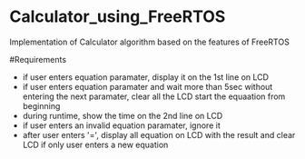 # Calculator_using_FreeRTOS
Implementation of Calculator algorithm based on the features of FreeRTOS

#Requirements
* if user enters equation paramater, display it on the 1st line on LCD
* if user enters equation paramater and wait more than 5sec without entering the next paramater, clear all the LCD start the equaation from beginning
* during runtime, show the time on the 2nd line on LCD
* if user enters an invalid equation paramater, ignore it
* after user enters '=', display all equation on LCD with the result and clear LCD if only user enters a new equation
